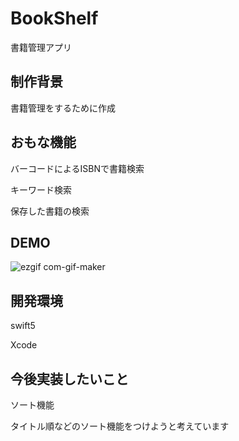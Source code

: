 # BookShelf
書籍管理アプリ

## 制作背景
書籍管理をするために作成

## おもな機能
バーコードによるISBNで書籍検索

キーワード検索

保存した書籍の検索
## DEMO
![ezgif com-gif-maker](https://user-images.githubusercontent.com/57050608/82320232-e6768200-9a0d-11ea-89b2-c18a09f06410.gif)

## 開発環境
swift5

Xcode

## 今後実装したいこと
ソート機能

タイトル順などのソート機能をつけようと考えています
